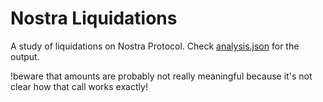 # Nostra Liquidations

A study of liquidations on Nostra Protocol. Check [analysis.json](analysis.json) for the output. 

!beware that amounts are probably not really meaningful because it's not clear how that call works exactly!
